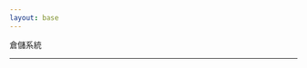 ```yaml
---
layout: base
---
```


<p class="fs-2 text-center">倉儲系統</p>
<hr />
<script type="module" src="assets/js/warehouse_system.mjs"></script>